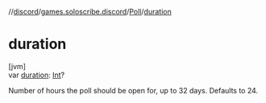 //[discord](../../../index.md)/[games.soloscribe.discord](../index.md)/[Poll](index.md)/[duration](duration.md)

# duration

[jvm]\
var [duration](duration.md): [Int](https://kotlinlang.org/api/latest/jvm/stdlib/kotlin-stdlib/kotlin/-int/index.html)?

Number of hours the poll should be open for, up to 32 days. Defaults to 24.
